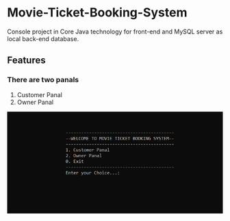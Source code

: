 # Movie-Ticket-Booking-System
Console project in Core Java technology for front-end and MySQL server as local back-end database.

## Features

### There are two panals
1. Customer Panal
2. Owner Panal

![Panals](Images/6.png?raw=true "Title")

